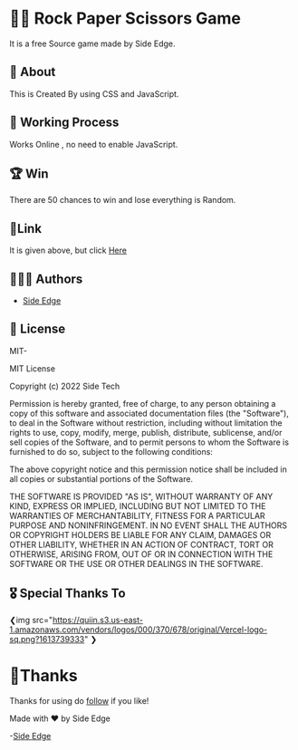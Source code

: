 
# 🫲🏻 Rock Paper Scissors Game

It is a free Source game made by Side Edge.
## 🚀 About 
This is Created By using CSS and JavaScript.


## 🤖 Working Process
Works Online , no need to enable JavaScript.


## 🏆 Win

There are 50 chances to win and lose everything is Random.
## 🔗Link 
It is given above, but click [Here](https://rockscissor.vercel.app/)

## 🧑🏻‍💻 Authors

- [Side Edge](https://github.com/sideedgetech)


## 🪪 License

MIT-

MIT License

Copyright (c) 2022 Side Tech

Permission is hereby granted, free of charge, to any person obtaining a copy
of this software and associated documentation files (the "Software"), to deal
in the Software without restriction, including without limitation the rights
to use, copy, modify, merge, publish, distribute, sublicense, and/or sell
copies of the Software, and to permit persons to whom the Software is
furnished to do so, subject to the following conditions:

The above copyright notice and this permission notice shall be included in all
copies or substantial portions of the Software.

THE SOFTWARE IS PROVIDED "AS IS", WITHOUT WARRANTY OF ANY KIND, EXPRESS OR
IMPLIED, INCLUDING BUT NOT LIMITED TO THE WARRANTIES OF MERCHANTABILITY,
FITNESS FOR A PARTICULAR PURPOSE AND NONINFRINGEMENT. IN NO EVENT SHALL THE
AUTHORS OR COPYRIGHT HOLDERS BE LIABLE FOR ANY CLAIM, DAMAGES OR OTHER
LIABILITY, WHETHER IN AN ACTION OF CONTRACT, TORT OR OTHERWISE, ARISING FROM,
OUT OF OR IN CONNECTION WITH THE SOFTWARE OR THE USE OR OTHER DEALINGS IN THE
SOFTWARE.

## 🎖️ Special Thanks To

❮img src="https://quiin.s3.us-east-1.amazonaws.com/vendors/logos/000/370/678/original/Vercel-logo-sq.png?1613739333" ❯

##


# 🌟Thanks


Thanks for using do [follow](https://github.com/sideedgetech)
 if you like!


 Made with ❤️ by Side Edge

 -[Side Edge](https://github.com/sideedgetech)

